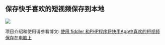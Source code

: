 ## 保存快手喜欢的短视频保存到本地

![](https://s2.ax1x.com/2020/02/14/1OHPpT.png)

项目介绍和使用请参看博文: [使用 fiddler 和PHP程序将快手App中喜欢的短视频保存在电脑上](https://www.cnblogs.com/fsong/p/12305985.html)



